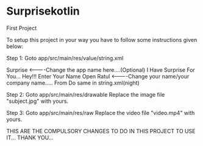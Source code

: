 # Surprisekotlin

First Project

To setup this project in your way you have to follow some instructions given below:

Step 1: Goto app/src/main/res/value/string.xml

<resources>
    <string name="app_name">Surprise</string>  <----Change the app name here....(Optional)
    <string name="i_have_surprise_for_you">I Have Surprise For You...</string>
    <string name="hey">Hey!!!</string>
    <string name="enter_your_name">Enter Your Name</string>
    <string name="open">Open</string>
    <string name="ratul">Ratul</string>  <----Change your name/your company name.....
    <string name="from">From</string>
</resources>
Do same in string.xml(night)

Step 2: Goto app/src/main/res/drawable
Replace the image file "subject.jpg" with yours.

Step 3: Goto app/src/main/res/raw
Replace the video file "video.mp4" with yours.


THIS ARE THE COMPULSORY CHANGES TO DO IN THIS PROJECT TO USE IT...
THANK YOU...
